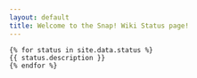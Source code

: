 ```yaml
---
layout: default
title: Welcome to the Snap! Wiki Status page!
---
```


    {% for status in site.data.status %}
    {{ status.description }}
    {% endfor %}
